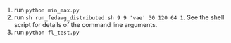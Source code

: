 1. run `python min_max.py`
2. run `sh run_fedavg_distributed.sh 9 9 'vae' 30 120 64 1`. See the shell script for details of the command line arguments.
3. run `python fl_test.py` 
